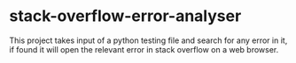 # stack-overflow-error-analyser
This project takes input of a python testing file and search for any error in it, if found it will open the relevant error in stack overflow on a web browser.
